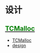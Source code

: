 # 设计

## **[<font color=#008000>TCMalloc</font>](https://github.com/Uyouii/Reading/blob/master/%E8%AE%BE%E8%AE%A1/TCMalloc)**
- [TCMalloc](https://github.com/Uyouii/Reading/blob/master/%E8%AE%BE%E8%AE%A1/TCMalloc/TCMalloc.md)
- [design](https://github.com/Uyouii/Reading/blob/master/%E8%AE%BE%E8%AE%A1/TCMalloc/design.md)
